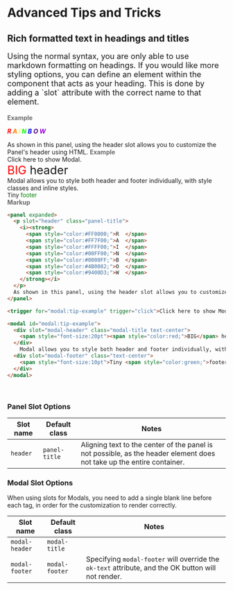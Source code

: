 # Advanced Tips and Tricks

## Rich formatted text in headings and titles

<p style="font-size:18px;">
  Using the normal syntax, you are only able to use markdown formatting on headings. If you would like more styling options, you can define an element within the component that acts as your heading. This is done by adding a <md>`slot`</md> attribute with the correct name to that element.
</p>

<tip-box border-left-color="#00B0F0">
  <i style="font-style: normal; font-weight: bold; color: dimgray">Example</i><br>
  <panel expanded>
    <p slot="header" class="panel-title">
      <i><strong>
        <span style="color:#FF0000;">R  </span>
        <span style="color:#FF7F00;">A  </span>
        <span style="color:#FFFF00;">I  </span>
        <span style="color:#00FF00;">N  </span>
        <span style="color:#0000FF;">B  </span>
        <span style="color:#4B0082;">O  </span>
        <span style="color:#9400D3;">W  </span>
      </strong></i>
    </p>
    As shown in this panel, using the header slot allows you to customize the Panel's header using HTML.
  </panel>
</tip-box>

<tip-box border-left-color="#00B0F0">
  <i style="font-style: normal; font-weight: bold; color: dimgray">Example</i><br>
  <trigger for="modal:tip-example" trigger="click">Click here to show Modal.</trigger>
  
  <modal id="modal:tip-example">
    <div slot="modal-header" class="modal-title text-center">
      <span style="font-size:20pt"><span style="color:red;">BIG</span> header</span>
    </div>
      Modal allows you to style both header and footer individually, with style classes and inline styles.
    <div slot="modal-footer" class="text-center">
      <span style="font-size:10pt">Tiny <span style="color:green;">footer</span></span>
    </div>
  </modal>
</tip-box>

<tip-box border-left-color="black">
<i style="font-style: normal; font-weight: bold; color: dimgray">Markup</i>

```html
<panel expanded>
  <p slot="header" class="panel-title">
    <i><strong>
      <span style="color:#FF0000;">R  </span>
      <span style="color:#FF7F00;">A  </span>
      <span style="color:#FFFF00;">I  </span>
      <span style="color:#00FF00;">N  </span>
      <span style="color:#0000FF;">B  </span>
      <span style="color:#4B0082;">O  </span>
      <span style="color:#9400D3;">W  </span>
    </strong></i>
  </p>
  As shown in this panel, using the header slot allows you to customize the Panel's header using HTML.
</panel>

<trigger for="modal:tip-example" trigger="click">Click here to show Modal.</trigger>

<modal id="modal:tip-example">
  <div slot="modal-header" class="modal-title text-center">
    <span style="font-size:20pt"><span style="color:red;">BIG</span> header</span>
  </div>
    Modal allows you to style both header and footer individually, with style classes and inline styles.
  <div slot="modal-footer" class="text-center">
    <span style="font-size:10pt">Tiny <span style="color:green;">footer</span></span>
  </div>
</modal>
```
</tip-box>
<br>

### Panel Slot Options
Slot name | Default class | Notes
--- | --- | --- 
`header` | `panel-title` | Aligning text to the center of the panel is not possible, as the header element does not take up the entire container.

### Modal Slot Options
When using slots for Modals, you need to add a single blank line before each <modal> tag, in order for the customization to render correctly.

Slot name | Default class | Notes
--- | --- | ---
`modal-header` | `modal-title` |
`modal-footer` | `modal-footer` | Specifying `modal-footer` will override the `ok-text` attribute, and the OK button will not render.
